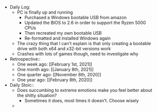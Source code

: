 - Daily Log:
    - PC is finally up and running
        - Purchased a Windows bootable USB from amazon
        - Updated the BIOS to 2.6 in order to support the Ryzen 5000 CPUs
        - Then recreated my own bootable USB
        - Re-formatted and installed Windows again
    - The crazy thing that I can't explain is that only creating a bootable drive with both x64 and x32-bit versions work
    - Crashes with lots of games though, need to investigate why
- Retrospective::
    - One week ago: [[February 1st, 2021]]
    - One month ago: [[January 8th, 2021]]
    - One quarter ago: [[November 8th, 2020]]
    - One year ago: [[February 8th, 2020]]
- Daily Stoic::
    - Does succumbing to extreme emotions make you feel better about the shitty situation?
        - Sometimes it does, most times it doesn't. Choose wisely
    -
